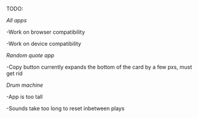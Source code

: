 TODO:

*All apps*

-Work on browser compatibility

-Work on device compatibility


*Random quote app*

-Copy button currently expands the bottom of the card by a few pxs, must get rid


*Drum machine*

-App is too tall

-Sounds take too long to reset inbetween plays
